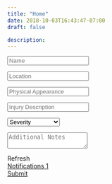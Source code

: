 ```yaml
---
title: "Home"
date: 2018-10-03T16:43:47-07:00
draft: false

description:
---
```

<div class="container">
 <form name="contact" method="POST" data-netlify="true">
      <p class="pt-3">
        <input
          class="p-2 btn-block"
          placeholder="Name"
          type="text"
          name="name"
        />
      </p>
      <p>
        <input
          class="p-2 btn-block"
          placeholder="Location"
          type="email"
          name="email"
        />
      </p>
      <p>
        <input
          class="p-2 btn-block"
          placeholder="Physical Appearance"
          type="email"
          name="email"
        />
      </p>
      <p>
        <input
          class="p-2 btn-block"
          placeholder="Injury Description"
          type="email"
          name="email"
        />
      </p>
      <p>
        <!-- <input
          class="p-2 btn-block"
          placeholder="Subject"
          type="text"
          name="subject"
        /> -->
        <div class="form-group">
            <select class="form-control btn-block p-2" type="text" name="subject">
              <option value="null">Severity</option>
              <option value="Moderate">Moderate</option>
              <option value="Urgent">Urgent</option>
              <option value="Life Threatening">Life Threatening</option>
            </select>
          </div>
      </p>
      <p>
        <textarea
          class="p-2 btn-block"
          placeholder="Additional Notes"
          name="message"
        ></textarea>
      </p>
    </form>
    </div>
<div class="container">
    <div class="row py-3">
    </div>
    <div class="row py-3">
        <div class="col-6">
            <a class="btn btn-lg btn-block btn-primary text-white">
                Refresh
            </a>
        </div>
        <div class="col-6">
            <a href="/dispatch/page5" class="btn btn-lg btn-block btn-primary text-white">
                Notifications 1
            </a>
        </div>
    </div>
    <div class="row py-3">
        <a href="https:://" class="btn btn-lg btn-block btn-primary text-white">
            Submit
        </a>
    </div>
</div>